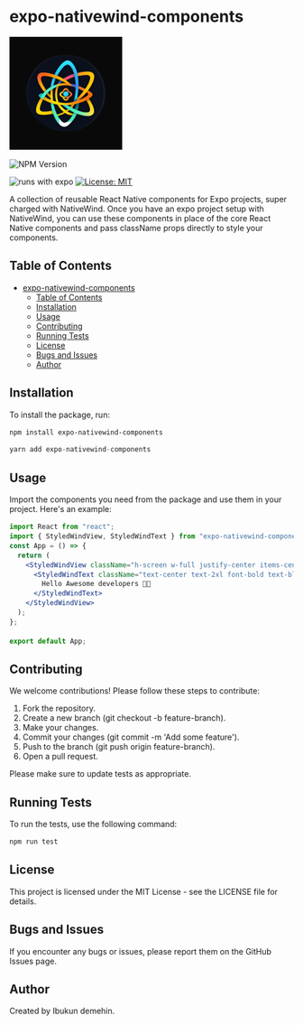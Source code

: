 # expo-nativewind-components

<img src='https://raw.githubusercontent.com/hokagedemehin/expo-nativewind-components/main/play_store_512.png' alt='package logo' width='200' />

<!-- ![package logo](https://raw.githubusercontent.com/hokagedemehin/expo-nativewind-components/main/play_store_512.png) -->

![NPM Version](https://img.shields.io/npm/v/expo-nativewind-components?color=%2322c55e)

![runs with expo](https://img.shields.io/badge/Runs%20with%20Expo-4630EB.svg?style=flat&logo=EXPO&labelColor=f3f3f3&logoColor=000) [![License: MIT](https://img.shields.io/badge/License-MIT-yellow.svg)](https://opensource.org/licenses/MIT)

A collection of reusable React Native components for Expo projects, super charged with NativeWind. Once you have an expo project setup with NativeWind, you can use these components in place of the core React Native components and pass className props directly to style your components.

## Table of Contents

- [expo-nativewind-components](#expo-nativewind-components)
  - [Table of Contents](#table-of-contents)
  - [Installation](#installation)
  - [Usage](#usage)
  - [Contributing](#contributing)
  - [Running Tests](#running-tests)
  - [License](#license)
  - [Bugs and Issues](#bugs-and-issues)
  - [Author](#author)

## Installation

To install the package, run:

```sh
npm install expo-nativewind-components
```

```js
yarn add expo-nativewind-components
```

## Usage

Import the components you need from the package and use them in your project. Here's an example:

```jsx
import React from "react";
import { StyledWindView, StyledWindText } from "expo-nativewind-components";
const App = () => {
  return (
    <StyledWindView className="h-screen w-full justify-center items-center">
      <StyledWindText className="text-center text-2xl font-bold text-blue-500 mt-10">
        Hello Awesome developers 👋🏽
      </StyledWindText>
    </StyledWindView>
  );
};

export default App;
```

## Contributing

We welcome contributions! Please follow these steps to contribute:

1. Fork the repository.
2. Create a new branch (git checkout -b feature-branch).
3. Make your changes.
4. Commit your changes (git commit -m 'Add some feature').
5. Push to the branch (git push origin feature-branch).
6. Open a pull request.

Please make sure to update tests as appropriate.

## Running Tests

To run the tests, use the following command:

```sh
npm run test
```

## License

This project is licensed under the MIT License - see the LICENSE file for details.

## Bugs and Issues

If you encounter any bugs or issues, please report them on the GitHub Issues page.

## Author

Created by Ibukun demehin.
